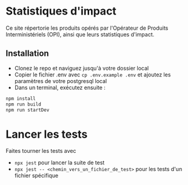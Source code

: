 # Statistiques d'impact

Ce site répertorie les produits opérés par l'Opérateur de Produits Interministériels (OPI), ainsi que leurs statistiques d'impact.


## Installation 

- Clonez le repo et naviguez jusqu'à votre dossier local
- Copier le fichier .env avec `cp .env.example .env` et ajoutez les paramètres de votre postgresql local
- Dans un terminal, exécutez ensuite :
```bash
npm install
npm run build
npm run startDev
```

# Lancer les tests

Faites tourner les tests avec 
- `npx jest` pour lancer la suite de test
- `npx jest -- <chemin_vers_un_fichier_de_test>` pour les tests d'un fichier spécifique
